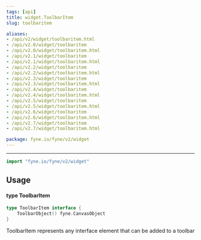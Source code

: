 ```yaml
---
tags: [api]
title: widget.ToolbarItem
slug: toolbaritem

aliases:
- /api/v2/widget/toolbaritem.html
- /api/v2.0/widget/toolbaritem
- /api/v2.0/widget/toolbaritem.html
- /api/v2.1/widget/toolbaritem
- /api/v2.1/widget/toolbaritem.html
- /api/v2.2/widget/toolbaritem
- /api/v2.2/widget/toolbaritem.html
- /api/v2.3/widget/toolbaritem
- /api/v2.3/widget/toolbaritem.html
- /api/v2.4/widget/toolbaritem
- /api/v2.4/widget/toolbaritem.html
- /api/v2.5/widget/toolbaritem
- /api/v2.5/widget/toolbaritem.html
- /api/v2.6/widget/toolbaritem
- /api/v2.6/widget/toolbaritem.html
- /api/v2.7/widget/toolbaritem
- /api/v2.7/widget/toolbaritem.html

package: fyne.io/fyne/v2/widget
---
```



---
```go
import "fyne.io/fyne/v2/widget"
```

## Usage

#### type ToolbarItem

```go
type ToolbarItem interface {
	ToolbarObject() fyne.CanvasObject
}
```

ToolbarItem represents any interface element that can be added to a toolbar
